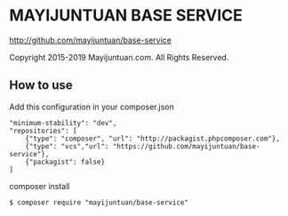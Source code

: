 # MAYIJUNTUAN BASE SERVICE

<http://github.com/mayijuntuan/base-service>


Copyright 2015-2019 Mayijuntuan.com. All Rights Reserved.

## How to use

Add this configuration in your composer.json

```
"minimum-stability": "dev",
"repositories": [
    {"type": "composer", "url": "http://packagist.phpcomposer.com"},
    {"type": "vcs","url": "https://github.com/mayijuntuan/base-service"},
    {"packagist": false}
]
```

composer install

```
$ composer require "mayijuntuan/base-service"
```
